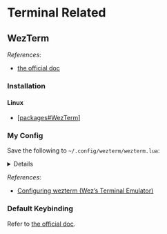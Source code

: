 # Terminal Related

## WezTerm

*References*:

- [the official doc](https://wezfurlong.org/wezterm/config/files.html)

### Installation

#### Linux

- [[packages#WezTerm]]

### My Config

Save the following to `~/.config/wezterm/wezterm.lua`:

<details>

```lua
local wezterm = require 'wezterm'

return {
  initial_cols = 128,
  initial_rows = 32,

  enable_scroll_bar = true,

  window_background_opacity = .75,

  -- alternatives: 'Cascadia Code'
  font = wezterm.font('MesloLGS Nerd Font'),
  font_size = 11,

  colors = {
    -- The default text color
    foreground = '#FFFFFF',
    -- The default background color
    background = '#000000',

    -- Overrides the cell background color when the current cell is occupied by the
    -- cursor and the cursor style is set to Block
    cursor_bg = '#FFA31A',
    -- Overrides the text color when the current cell is occupied by the cursor
    cursor_fg = '#000000',
    -- Specifies the border color of the cursor when the cursor style is set to Block,
    -- or the color of the vertical or horizontal bar when the cursor style is set to
    -- Bar or Underline.
    cursor_border = '#52AD70',

    -- use `AnsiColor` to specify one of the ansi color palette values
    -- (index 0-15) using one of the names
    -- "Black", "Maroon", "Green", "Olive", "Navy", "Purple", "Teal", "Silver",
    -- "Grey", "Red", "Lime", "Yellow", "Blue", "Fuchsia", "Aqua" or "White".
    ansi = { '#000000', '#CD3131', '#4E9A06', '#FFCC00', '#01A0E4', '#9F00FF', '#80CBC4', '#E5E5E5', },
    brights = { '#707880', '#F14C4C', '#A6E22E', '#FDED02', '#89DDFF', '#CF8DFB', '#A1EFE4', '#FFFFFF', },
  },
}
```

</details>

*References*:

- [Configuring wezterm (Wez’s Terminal Emulator)](https://www.sharpwriting.net/project/configuring-wezterm/)

### Default Keybinding

Refer to [the official doc](https://wezfurlong.org/wezterm/config/default-keys.html).

[//begin]: # "Autogenerated link references for markdown compatibility"
[packages#WezTerm]: ../Linux/openSUSE/Tumbleweed/packages.md "Package Management"
[//end]: # "Autogenerated link references"
